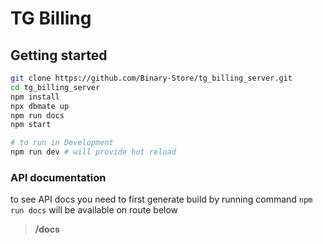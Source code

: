 # TG Billing

## Getting started

```bash
git clone https://github.com/Binary-Store/tg_billing_server.git
cd tg_billing_server
npm install
npx dbmate up
npm run docs
npm start

# to run in Development
npm run dev # will provide hot reload
```

### API documentation

to see API docs you need to first generate build by running command `npm run docs` will be available on route below

> **/docs**
